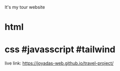 It's my tour website
# html
# css #javasscript #tailwind 

live link:  https://joyadas-web.github.io/travel-project/

